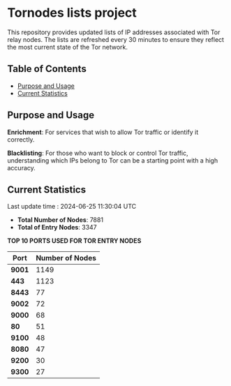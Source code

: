 # Tornodes lists project

This repository provides updated lists of IP addresses associated with Tor relay nodes. The lists are refreshed every 30 minutes to ensure they reflect the most current state of the Tor network.

## Table of Contents

- [Purpose and Usage](#purpose-and-usage)
- [Current Statistics](#current-statistics)


## Purpose and Usage

**Enrichment**: For services that wish to allow Tor traffic or identify it correctly.

**Blacklisting**: For those who want to block or control Tor traffic, understanding which IPs belong to Tor can be a starting point with a high accuracy.

## Current Statistics

Last update time : 2024-06-25 11:30:04 UTC

- **Total Number of Nodes**: 7881
- **Total of Entry Nodes**: 3347

**TOP 10 PORTS USED FOR TOR ENTRY NODES**

| **Port** | **Number of Nodes** |
|------|-----------------|
| **9001**   | 1149  |
| **443**   | 1123  |
| **8443**   | 77  |
| **9002**   | 72  |
| **9000**   | 68  |
| **80**   | 51  |
| **9100**   | 48  |
| **8080**   | 47  |
| **9200**   | 30  |
| **9300**   | 27  |


